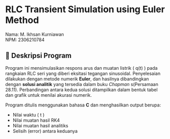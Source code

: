 # RLC Transient Simulation using Euler Method

Nama: M. Ikhsan Kurniawan  
NPM: 2306210784

## 🧾 Deskripsi Program

Program ini mensimulasikan respons arus dan muatan listrik \( q(t) \) pada rangkaian RLC seri yang diberi eksitasi tegangan sinusoidal. Penyelesaian dilakukan dengan metode numerik **Euler**, dan hasilnya dibandingkan dengan **solusi analitik** yang tersedia dalam buku _Chapman_ s(Persamaan 28.11). Perbandingan antara kedua solusi ditampilkan dalam bentuk tabel dan grafik untuk menilai akurasi numerik.

Program ditulis menggunakan bahasa **C** dan menghasilkan output berupa:

- Nilai waktu \( t \)
- Nilai muatan hasil RK4
- Nilai muatan hasil analitiks
- Selisih (error) antara keduanya